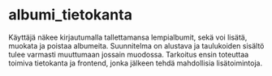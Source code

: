 # albumi_tietokanta

Käyttäjä näkee kirjautumalla tallettamansa lempialbumit, sekä voi lisätä, muokata ja poistaa albumeita. Suunnitelma on alustava ja taulukoiden sisältö tulee varmasti muuttumaan jossain muodossa. Tarkoitus ensin toteuttaa toimiva tietokanta ja frontend, jonka jälkeen tehdä mahdollisia lisätoimintoja.
